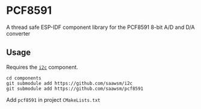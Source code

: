 # PCF8591

A thread safe ESP-IDF component library for the PCF8591 8-bit A/D and D/A converter 

## Usage 
Requires the [`i2c`](https://github.com/saawsm/i2c) component.

```batch
cd components
git submodule add https://github.com/saawsm/i2c
git submodule add https://github.com/saawsm/pcf8591
```

Add `pcf8591` in project `CMakeLists.txt`